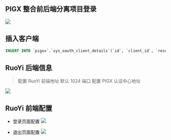 ## PIGX 整合前后端分离项目登录

![](https://minio.pigx.vip/alei/2023/01/66d6c4525e9b90a2afbd0e4b8cd41ece.png)

## 插入客户端

```sql
INSERT INTO `pigxx`.`sys_oauth_client_details`(`id`, `client_id`, `resource_ids`, `client_secret`, `scope`, `authorized_grant_types`, `web_server_redirect_uri`, `authorities`, `access_token_validity`, `refresh_token_validity`, `additional_information`, `autoapprove`, `del_flag`, `create_by`, `update_by`, `create_time`, `update_time`, `tenant_id`) VALUES (1, 'ruoyi', NULL, 'ruoyi', 'server', 'authorization_code,client_credentials,password,implicit,refresh_token', 'http://127.0.0.1:1024/sso', NULL, 12700000, 12700000, '{\"captcha_flag\":\"0\",\"enc_flag\":\"0\",\"online_quantity\":\"1\"}', 'false', '0', 'admin', 'admin', '2023-01-17 11:12:49', '2023-01-28 10:32:58', 1);
```

## RuoYi 后端信息

> 配置  RuoYi 前端地址 默认 1024 端口
> 配置  PIGX 认证中心地址

![](https://minio.pigx.vip/alei/2023/01/222f680ce489d1d3545df1f191b69135.png)

## RuoYi 前端配置

- 登录页面配置
![](https://minio.pigx.vip/alei/2023/01/1368a6395176e47a3b9b4548da6bdd5e.png)

- 退出页面配置
![](https://minio.pigx.vip/alei/2023/01/54344adec7f766fa419e360da682526a.png)
